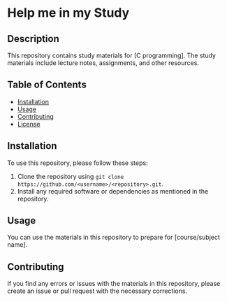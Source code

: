 # Help me in my Study

## Description

This repository contains study materials for [C programming]. The study materials include lecture notes, assignments, and other resources.

## Table of Contents

- [Installation](#installation)
- [Usage](#usage)
- [Contributing](#contributing)
- [License](#license)

## Installation

To use this repository, please follow these steps:

1. Clone the repository using `git clone https://github.com/<username>/<repository>.git`.
2. Install any required software or dependencies as mentioned in the repository.

## Usage

You can use the materials in this repository to prepare for [course/subject name]. 

## Contributing

If you find any errors or issues with the materials in this repository, please create an issue or pull request with the necessary corrections.


